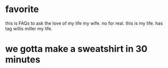 # favorite

this is FAQs to ask the love of my life my wife.
no for real. this is my life.  has tag willis miller my life. 

# we gotta make a sweatshirt in 30 minutes